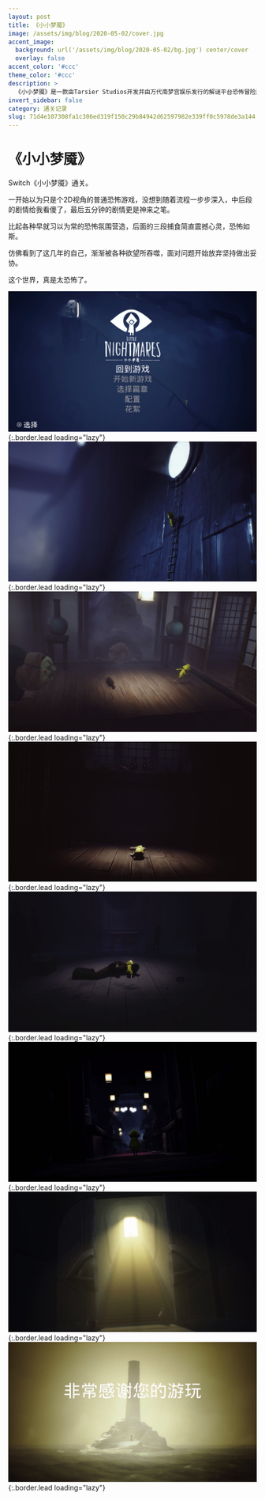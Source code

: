 ```yaml
---
layout: post
title: 《小小梦魇》
image: /assets/img/blog/2020-05-02/cover.jpg
accent_image: 
  background: url('/assets/img/blog/2020-05-02/bg.jpg') center/cover
  overlay: false
accent_color: '#ccc'
theme_color: '#ccc'
description: >
  《小小梦魇》是一款由Tarsier Studios开发并由万代南梦宫娱乐发行的解谜平台恐怖冒险游戏，于2017年4月28日上市，当时可在Microsoft Windows、PlayStation 4和Xbox One上进行游玩。2018年5月18日，此游戏登陆任天堂Switch平台。
invert_sidebar: false
category: 通关记录
slug: 71d4e107308fa1c306ed319f150c29b84942d62597982e339ff0c5978de3a144
---
```


# 《小小梦魇》

Switch《小小梦魇》通关。

一开始以为只是个2D视角的普通恐怖游戏，没想到随着流程一步步深入，中后段的剧情给我看傻了，最后五分钟的剧情更是神来之笔。

比起各种早就习以为常的恐怖氛围营造，后面的三段捕食简直震撼心灵，恐怖如斯。

仿佛看到了这几年的自己，渐渐被各种欲望所吞噬，面对问题开始放弃坚持做出妥协。

这个世界，真是太恐怖了。

![](/assets/img/blog/2020-05-02/1.jpg){:.border.lead loading="lazy"}
![](/assets/img/blog/2020-05-02/2.jpg){:.border.lead loading="lazy"}
![](/assets/img/blog/2020-05-02/3.jpg){:.border.lead loading="lazy"}
![](/assets/img/blog/2020-05-02/4.jpg){:.border.lead loading="lazy"}
![](/assets/img/blog/2020-05-02/5.jpg){:.border.lead loading="lazy"}
![](/assets/img/blog/2020-05-02/6.jpg){:.border.lead loading="lazy"}
![](/assets/img/blog/2020-05-02/7.jpg){:.border.lead loading="lazy"}
![](/assets/img/blog/2020-05-02/8.jpg){:.border.lead loading="lazy"}